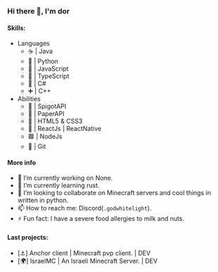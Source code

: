 ### Hi there 👋, I'm dor

#### Skills:
 * Languages
    - ☕ | Java
    - 🐍 | Python
    - 📄 | JavaScript
    - 💠 | TypeScript
    - 🍵 | C#
    - ➕ | C++
 * Abilities
    - 🚿 | SpigotAPI 
    - 🧻 | PaperAPI
    - 🔶 | HTML5 & CSS3
    - 🔷 | ReactJs | ReactNative
    - 🟩 | NodeJs
    - 📍 | Git

#### More info
- 🔭 I’m currently working on None.
- 🌱 I’m currently learning rust.
- 👯 I’m looking to collaborate on Minecraft servers and cool things in written in python.
- 📫 How to reach me: Discord(`.godwhitelight`).
- ⚡ Fun fact: I have a severe food allergies to milk and nuts.

#### Last projects:
 - [⚓] Anchor client | Minecraft pvp client. | DEV
 - [🌍] IsraelMC | An Israeli Minecraft Server. | DEV 
